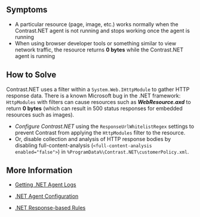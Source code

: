 <!--
title: "A Particular Resource Returns 0 Bytes Under Contrast.NET"
description: "Troubleshooting guide for .NET agent issues"
tags: "troubleshoot zero bytes agent installation .Net"
-->


## Symptoms

* A particular resource (page, image, etc.) works normally when the Contrast.NET agent is not running and stops working once the agent is running
* When using browser developer tools or something similar to view network traffic, the resource returns **0 bytes** while the Contrast.NET agent is running

## How to Solve

Contrast.NET uses a filter within a ```System.Web.IHttpModule``` to gather HTTP response data. There is a known Microsoft bug in the .NET framework: ```HttpModules``` with filters can cause resources such as ***WebResource.axd*** to return **0 bytes** (which can result in 500 status responses for embedded resources such as images).

* *Configure Contrast.NET* using the ```ResponseUrlWhitelistRegex``` settings to prevent Contrast from applying the ```HttpModules``` filter to the resource.
* Or, disable collection and analysis of HTTP response bodies by disabling full-content-analysis  (```<full-content-analysis enabled="false">```) in ```%ProgramData%\Contrast.NET\customerPolicy.xml```.

## More Information

* [Getting .NET Agent Logs](troubleshooting-net.html#net-logs)

* [.NET Agent Configuration](installation-netconfig.html)

* [.NET Response-based Rules](installation-netpolicy.html#response)

